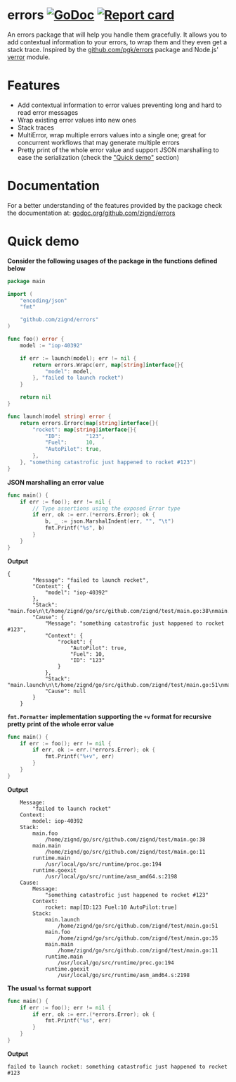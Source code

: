 # errors [![GoDoc](https://godoc.org/github.com/zignd/errors?status.svg)](https://godoc.org/github.com/zignd/errors) [![Report card](https://goreportcard.com/badge/github.com/zignd/errors)](https://goreportcard.com/report/github.com/zignd/errors)     

An errors package that will help you handle them gracefully. It allows you to add contextual information to your errors, to wrap them and they even get a stack trace. Inspired by the [github.com/pgk/errors](https://www.github.com/pgk/errors) package and Node.js' [verror](https://github.com/joyent/node-verror) module.

# Features

* Add contextual information to error values preventing long and hard to read error messages
* Wrap existing error values into new ones
* Stack traces
* MultiError, wrap multiple errors values into a single one; great for concurrent workflows that may generate multiple errors
* Pretty print of the whole error value and support JSON marshalling to ease the serialization (check the ["Quick demo"](https://github.com/zignd/errors#quick-demo) section)

# Documentation

For a better understanding of the features provided by the package check the documentation at: [godoc.org/github.com/zignd/errors](https://godoc.org/github.com/zignd/errors)

# Quick demo

**Consider the following usages of the package in the functions defined below**

```go
package main

import (
	"encoding/json"
	"fmt"

	"github.com/zignd/errors"
)

func foo() error {
	model := "iop-40392"

	if err := launch(model); err != nil {
		return errors.Wrapc(err, map[string]interface{}{
			"model": model,
		}, "failed to launch rocket")
	}

	return nil
}

func launch(model string) error {
	return errors.Errorc(map[string]interface{}{
		"rocket": map[string]interface{}{
			"ID":        "123",
			"Fuel":      10,
			"AutoPilot": true,
		},
	}, "something catastrofic just happened to rocket #123")
}
```

**JSON marshalling an error value**

```go
func main() {
	if err := foo(); err != nil {
		// Type assertions using the exposed Error type
		if err, ok := err.(*errors.Error); ok {
			b, _ := json.MarshalIndent(err, "", "\t")
			fmt.Printf("%s", b)
		}
	}
}
```

**Output**

```
{
        "Message": "failed to launch rocket",
        "Context": {
            "model": "iop-40392"
        },
        "Stack": "main.foo\n\t/home/zignd/go/src/github.com/zignd/test/main.go:38\nmain.main\n\t/home/zignd/go/src/github.com/zignd/test/main.go:11\nruntime.main\n\t/usr/local/go/src/runtime/proc.go:194\nruntime.goexit\n\t/usr/local/go/src/runtime/asm_amd64.s:2198",
        "Cause": {
            "Message": "something catastrofic just happened to rocket #123",
            "Context": {
                "rocket": {
                    "AutoPilot": true,
                    "Fuel": 10,
                    "ID": "123"
                }
            },
            "Stack": "main.launch\n\t/home/zignd/go/src/github.com/zignd/test/main.go:51\nmain.foo\n\t/home/zignd/go/src/github.com/zignd/test/main.go:35\nmain.main\n\t/home/zignd/go/src/github.com/zignd/test/main.go:11\nruntime.main\n\t/usr/local/go/src/runtime/proc.go:194\nruntime.goexit\n\t/usr/local/go/src/runtime/asm_amd64.s:2198",
            "Cause": null
        }
    }
```

**`fmt.Formatter` implementation supporting the `+v` format for recursive pretty print of the whole error value**

```go
func main() {
	if err := foo(); err != nil {
		if err, ok := err.(*errors.Error); ok {
			fmt.Printf("%+v", err)
		}
	}
}
```

**Output**

```
    Message:
        "failed to launch rocket"
    Context:
        model: iop-40392
    Stack:
        main.foo
            /home/zignd/go/src/github.com/zignd/test/main.go:38
        main.main
            /home/zignd/go/src/github.com/zignd/test/main.go:11
        runtime.main
            /usr/local/go/src/runtime/proc.go:194
        runtime.goexit
            /usr/local/go/src/runtime/asm_amd64.s:2198
    Cause:
        Message:
            "something catastrofic just happened to rocket #123"
        Context:
            rocket: map[ID:123 Fuel:10 AutoPilot:true]
        Stack:
            main.launch
                /home/zignd/go/src/github.com/zignd/test/main.go:51
            main.foo
                /home/zignd/go/src/github.com/zignd/test/main.go:35
            main.main
                /home/zignd/go/src/github.com/zignd/test/main.go:11
            runtime.main
                /usr/local/go/src/runtime/proc.go:194
            runtime.goexit
                /usr/local/go/src/runtime/asm_amd64.s:2198
```

**The usual `%s` format support**

```go
func main() {
	if err := foo(); err != nil {
		if err, ok := err.(*errors.Error); ok {
			fmt.Printf("%s", err)
		}
	}
}
```
**Output**

```
failed to launch rocket: something catastrofic just happened to rocket #123
```
